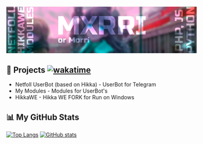 ![banner](https://github.com/MXRRI/MXRRI/raw/main/me.png)

## 🌱 Projects [![wakatime](https://wakatime.com/badge/user/8dcdd8d4-f146-496c-a813-256aa4b11e39.svg)](https://wakatime.com/@8dcdd8d4-f146-496c-a813-256aa4b11e39)
- Netfoll UserBot (based on Hikka) - UserBot for Telegram
- My Modules - Modules for UserBot's
- HikkaWE - Hikka WE FORK for Run on Windows

## 📊 My GitHub Stats 

[![Top Langs](https://github-readme-stats.vercel.app/api/top-langs/?username=MXRRI&show_icons=true&theme=dracula&border_radius=10&hide_border=true&hide_title=true&langs_count=3)](https://github.com/anuraghazra/github-readme-stats)
[![GitHub stats](https://github-readme-stats.vercel.app/api?username=MXRRI&count_private=true&show_icons=true&theme=dracula&border_radius=10&hide_border=true&hide_title=true)](https://github.com/anuraghazra/github-readme-stats)
